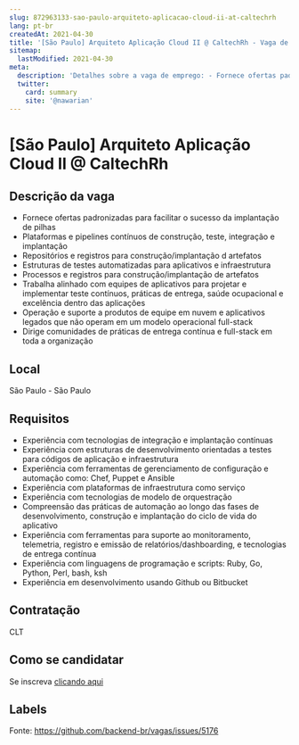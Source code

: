 ```yaml
---
slug: 872963133-sao-paulo-arquiteto-aplicacao-cloud-ii-at-caltechrh
lang: pt-br
createdAt: 2021-04-30
title: '[São Paulo] Arquiteto Aplicação Cloud II @ CaltechRh - Vaga de Emprego'
sitemap:
  lastModified: 2021-04-30
meta:
  description: 'Detalhes sobre a vaga de emprego: - Fornece ofertas padronizadas para facilitar o sucesso da implantação de pilhas - Plataformas e pipelines contínuos de construção, teste, integração e implantação - Repositórios e registros para construção/implantação d artefatos - Estruturas de testes automatizadas para aplicativos e infraestrutura - Processos e registros para construção/implantação de artefatos - Trabalha alinhado com equipes de aplicativos para projetar e implementar teste contínuos, práticas de entrega, saúde ocupacional e excelência dentro das aplicações - Operação e suporte a produtos de equipe em nuvem e aplicativos legados que não operam em um modelo operacional full-stack - Dirige comunidades de práticas de entrega contínua e full-stack em toda a organização'
  twitter:
    card: summary
    site: '@nawarian'
---
```


# [São Paulo] Arquiteto Aplicação Cloud II @ CaltechRh

## Descrição da vaga

- Fornece ofertas padronizadas para facilitar o sucesso da implantação de pilhas
- Plataformas e pipelines contínuos de construção, teste, integração e implantação
- Repositórios e registros para construção/implantação d artefatos
- Estruturas de testes automatizadas para aplicativos e infraestrutura
- Processos e registros para construção/implantação de artefatos
- Trabalha alinhado com equipes de aplicativos para projetar e implementar teste contínuos,
práticas de entrega, saúde ocupacional e excelência dentro das aplicações
- Operação e suporte a produtos de equipe em nuvem e aplicativos legados que não operam
em um modelo operacional full-stack
- Dirige comunidades de práticas de entrega contínua e full-stack em toda a organização

## Local

São Paulo - São Paulo

## Requisitos

- Experiência com tecnologias de integração e implantação contínuas
- Experiência com estruturas de desenvolvimento orientadas a testes para códigos de
aplicação e infraestrutura
- Experiência com ferramentas de gerenciamento de configuração e automação como: Chef,
Puppet e Ansible
- Experiência com plataformas de infraestrutura como serviço
- Experiência com tecnologias de modelo de orquestração
- Compreensão das práticas de automação ao longo das fases de desenvolvimento, construção
e implantação do ciclo de vida do aplicativo
- Experiência com ferramentas para suporte ao monitoramento, telemetria, registro e emissão
de relatórios/dashboarding, e tecnologias de entrega contínua
- Experiência com linguagens de programação e scripts: Ruby, Go, Python, Perl, bash, ksh
- Experiência em desenvolvimento usando Github ou Bitbucket

## Contratação

CLT

## Como se candidatar

Se inscreva [clicando aqui](https://www.pyjobs.com.br/job/2517)

## Labels



Fonte: https://github.com/backend-br/vagas/issues/5176